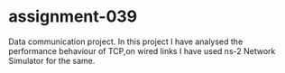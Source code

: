 # assignment-039
Data communication project.
In this project I have analysed the performance behaviour of TCP,on wired links
I have used ns-2 Network Simulator for the same.
